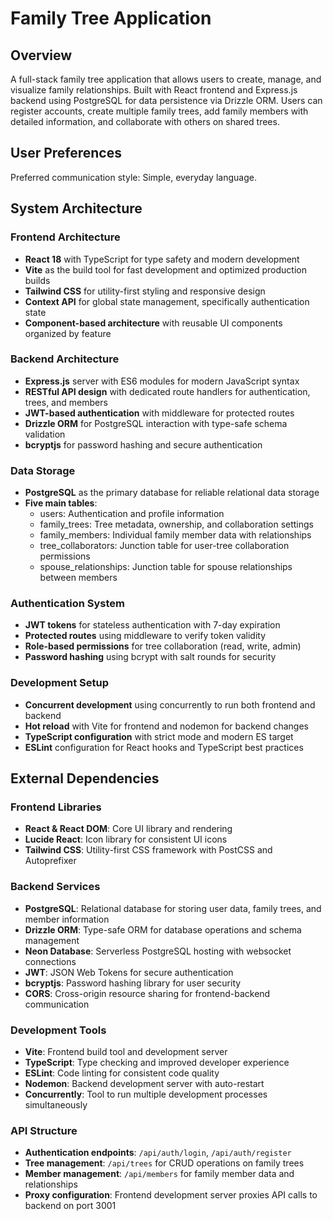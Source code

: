 # Family Tree Application

## Overview

A full-stack family tree application that allows users to create, manage, and visualize family relationships. Built with React frontend and Express.js backend using PostgreSQL for data persistence via Drizzle ORM. Users can register accounts, create multiple family trees, add family members with detailed information, and collaborate with others on shared trees.

## User Preferences

Preferred communication style: Simple, everyday language.

## System Architecture

### Frontend Architecture
- **React 18** with TypeScript for type safety and modern development
- **Vite** as the build tool for fast development and optimized production builds
- **Tailwind CSS** for utility-first styling and responsive design
- **Context API** for global state management, specifically authentication state
- **Component-based architecture** with reusable UI components organized by feature

### Backend Architecture
- **Express.js** server with ES6 modules for modern JavaScript syntax
- **RESTful API design** with dedicated route handlers for authentication, trees, and members
- **JWT-based authentication** with middleware for protected routes
- **Drizzle ORM** for PostgreSQL interaction with type-safe schema validation
- **bcryptjs** for password hashing and secure authentication

### Data Storage
- **PostgreSQL** as the primary database for reliable relational data storage
- **Five main tables**:
  - users: Authentication and profile information
  - family_trees: Tree metadata, ownership, and collaboration settings
  - family_members: Individual family member data with relationships
  - tree_collaborators: Junction table for user-tree collaboration permissions
  - spouse_relationships: Junction table for spouse relationships between members

### Authentication System
- **JWT tokens** for stateless authentication with 7-day expiration
- **Protected routes** using middleware to verify token validity
- **Role-based permissions** for tree collaboration (read, write, admin)
- **Password hashing** using bcrypt with salt rounds for security

### Development Setup
- **Concurrent development** using concurrently to run both frontend and backend
- **Hot reload** with Vite for frontend and nodemon for backend changes
- **TypeScript configuration** with strict mode and modern ES target
- **ESLint** configuration for React hooks and TypeScript best practices

## External Dependencies

### Frontend Libraries
- **React & React DOM**: Core UI library and rendering
- **Lucide React**: Icon library for consistent UI icons
- **Tailwind CSS**: Utility-first CSS framework with PostCSS and Autoprefixer

### Backend Services
- **PostgreSQL**: Relational database for storing user data, family trees, and member information
- **Drizzle ORM**: Type-safe ORM for database operations and schema management
- **Neon Database**: Serverless PostgreSQL hosting with websocket connections
- **JWT**: JSON Web Tokens for secure authentication
- **bcryptjs**: Password hashing library for user security
- **CORS**: Cross-origin resource sharing for frontend-backend communication

### Development Tools
- **Vite**: Frontend build tool and development server
- **TypeScript**: Type checking and improved developer experience
- **ESLint**: Code linting for consistent code quality
- **Nodemon**: Backend development server with auto-restart
- **Concurrently**: Tool to run multiple development processes simultaneously

### API Structure
- **Authentication endpoints**: `/api/auth/login`, `/api/auth/register`
- **Tree management**: `/api/trees` for CRUD operations on family trees
- **Member management**: `/api/members` for family member data and relationships
- **Proxy configuration**: Frontend development server proxies API calls to backend on port 3001
